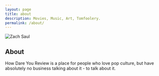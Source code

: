 ```yaml
---
layout: page
title: about
description: Movies, Music, Art, Tomfoolery.
permalink: /about/
---
```


<img itemprop="image" class="img-rounded" src="http://res.cloudinary.com/dm7h7e8xj/image/upload/c_fill,h_200,w_200/v1504971955/neo_ruqszk.jpg" alt="Zach Saul">

## About

How Dare You Review is a place for people who love pop culture, but have absolutely no business talking about it - to talk about it.
